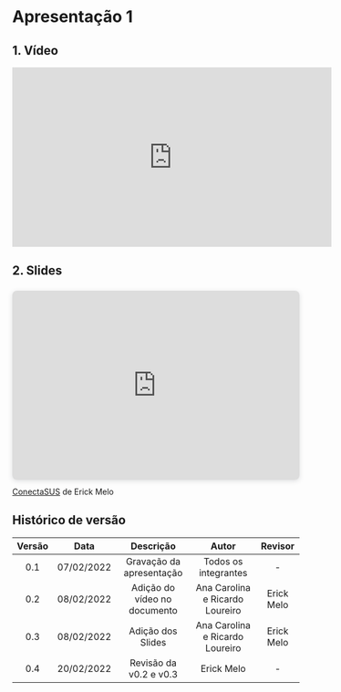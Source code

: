 # Apresentação 1

## 1. Vídeo

<center>

<iframe width="560" height="315" src="https://www.youtube.com/embed/GPLJfYD0rDU" title="YouTube video player" frameborder="0" allow="accelerometer; autoplay; clipboard-write; encrypted-media; gyroscope; picture-in-picture" allowfullscreen></iframe>

</center>


## 2. Slides

<div style="position: relative; width: 100%; height: 0; padding-top: 56.2500%;
 padding-bottom: 48px; box-shadow: 0 2px 8px 0 rgba(63,69,81,0.16); margin-top: 1.6em; margin-bottom: 0.9em; overflow: hidden;
 border-radius: 8px; will-change: transform;">
  <iframe loading="lazy" style="position: absolute; width: 100%; height: 100%; top: 0; left: 0; border: none; padding: 0;margin: 0;"
    src="https:&#x2F;&#x2F;www.canva.com&#x2F;design&#x2F;DAE3KFJUn4w&#x2F;view?embed" allowfullscreen="allowfullscreen" allow="fullscreen">
  </iframe>
</div>
<a href="https:&#x2F;&#x2F;www.canva.com&#x2F;design&#x2F;DAE3KFJUn4w&#x2F;view?utm_content=DAE3KFJUn4w&amp;utm_campaign=designshare&amp;utm_medium=embeds&amp;utm_source=link" target="_blank" rel="noopener">ConectaSUS</a> de Erick Melo

## Histórico de versão

| Versão | Data       | Descrição                       | Autor                | Revisor                |
| :------: | :----------: | :-------------------------------: | :--------------------: | :--------------------: |
| 0.1    | 07/02/2022 | Gravação da apresentação        | Todos os integrantes | -         |
| 0.2    | 08/02/2022 | Adição do vídeo no documento    | Ana Carolina e Ricardo Loureiro         | Erick Melo        |
| 0.3    | 08/02/2022 | Adição dos Slides               | Ana Carolina e Ricardo Loureiro        | Erick Melo         |
|    0.4  | 20/02/2022 |  Revisão  da v0.2 e v0.3  | Erick Melo | - |
